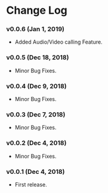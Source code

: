 # Change Log
### v0.0.6 (Jan 1, 2019)
* Added Audio/Video calling Feature.

### v0.0.5 (Dec 18, 2018)
* Minor Bug Fixes.

### v0.0.4 (Dec 9, 2018)
* Minor Bug Fixes.

### v0.0.3 (Dec 7, 2018)
* Minor Bug Fixes.

### v0.0.2 (Dec 4, 2018)
* Minor Bug Fixes.

### v0.0.1 (Dec 4, 2018)
* First release.

